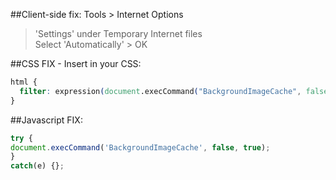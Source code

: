##Client-side fix:
Tools  >  Internet Options  
  >  'Settings' under Temporary Internet files  
  >  Select 'Automatically'  >  OK

##CSS FIX - Insert in your CSS:
```css
html {
  filter: expression(document.execCommand("BackgroundImageCache", false, true));
}
```

##Javascript FIX:
```js
try {
document.execCommand('BackgroundImageCache', false, true);
}
catch(e) {};
```
